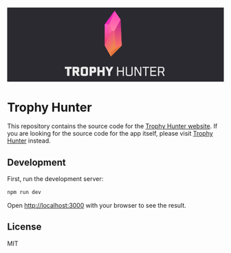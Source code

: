 ![Trophy Hunter Logo](/.github/header.png)

# Trophy Hunter

This repository contains the source code for the [Trophy Hunter website](https://th.gl). If you are looking for the source code for the app itself, please visit [Trophy Hunter](https://github.com/lmachens/trophy-hunter) instead.

## Development

First, run the development server:

```bash
npm run dev
```

Open [http://localhost:3000](http://localhost:3000) with your browser to see the result.

## License

MIT
